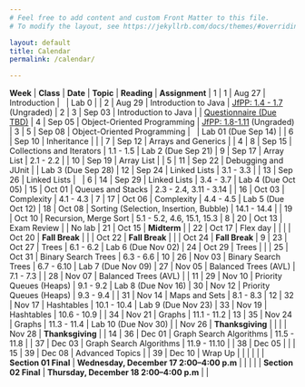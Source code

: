 ```yaml
---
# Feel free to add content and custom Front Matter to this file.
# To modify the layout, see https://jekyllrb.com/docs/themes/#overriding-theme-defaults

layout: default
title: Calendar
permalink: /calendar/

---
```


**Week** | **Class** | **Date** | **Topic** | **Reading** | **Assignment** |
1 | 1 | Aug 27 | Introduction | &nbsp; | Lab 0 |
  | 2 | Aug 29 | Introduction to Java | [JfPP: 1.4 - 1.7](https://runestone.academy/ns/books/published/java4python/Java4Python/toctree.html) (Ungraded) |
2 | 3 | Sep 03 | Introduction to Java | | [Questionnaire (Due TBD)](https://forms.gle/P7yzyRgv76qbUx139)
  | 4 | Sep 05 | Object-Oriented Programming | [JfPP: 1.8-1.11](https://runestone.academy/ns/books/published/java4python/Java4Python/toctree.html) (Ungraded) | 
3  | 5 | Sep 08 | Object-Oriented Programming | &nbsp; | Lab 01 (Due Sep 14) |
  | 6 | Sep 10 | Inheritance | | 
 | 7 | Sep 12 | Arrays and Generics |  | 
4 | 8 | Sep 15 | Collections and Iterators | 1.1 - 1.5 | Lab 2 (Due Sep 21)
 | 9 | Sep 17 | Array List | 2.1 - 2.2 | 
 | 10 | Sep 19 | Array List | | 
5 | 11 | Sep 22 | Debugging and JUnit | | Lab 3 (Due Sep 28)
 | 12 | Sep 24 | Linked Lists | 3.1 - 3.3 | 
 | 13 | Sep 26 | Linked Lists | &nbsp; |
6 | 14 | Sep 29 | Linked Lists | 3.4 - 3.7 | Lab 4 (Due Oct 05)
 | 15 | Oct 01 | Queues and Stacks | 2.3 - 2.4, 3.11 - 3.14 | 
 | 16 | Oct 03 | Complexity | 4.1 - 4.3 | 
7 | 17 | Oct 06 | Complexity | 4.4 - 4.5 | Lab 5 (Due Oct 12)
 | 18 | Oct 08 | Sorting (Selection, Insertion, Bubble) | 14.1 - 14.4 | 
 | 19 | Oct 10 | Recursion, Merge Sort | 5.1 - 5.2, 4.6, 15.1, 15.3 | 
8 | 20 | Oct 13 | Exam Review | | No lab
| 21 | Oct 15 | **Midterm** |
 | 22 | Oct 17 | Flex day | |
 |  | Oct 20 | **Fall Break** | 
 |  | Oct 22 | **Fall Break** | 
 |  | Oct 24 | **Fall Break** | 
9 | 23 | Oct 27 | Trees | 6.1 - 6.2 | Lab 6 (Due Nov 02)
 | 24 | Oct 29 | Trees | | 
 | 25 | Oct 31 | Binary Search Trees | 6.3 - 6.6 | 
10 | 26 | Nov 03 | Binary Search Trees | 6.7 - 6.10 | Lab 7 (Due Nov 09)
 | 27 | Nov 05 | Balanced Trees (AVL) | 7.1 - 7.3 |
 | 28 | Nov 07 | Balanced Trees (AVL) | | 
11 | 29 | Nov 10 | Priority Queues (Heaps) | 9.1 - 9.2 | Lab 8 (Due Nov 16)
 | 30 | Nov 12 | Priority Queues (Heaps) | 9.3 - 9.4 | 
 | 31 | Nov 14 | Maps and Sets | 8.1 - 8.3 | 
12 | 32 | Nov 17 | Hashtables | 10.1 - 10.4 | Lab 9 (Due Nov 23)
 | 33 | Nov 19 | Hashtables | 10.6 - 10.9 | 
 | 34 | Nov 21 | Graphs | 11.1 - 11.2 | 
13 | 35 | Nov 24 | Graphs | 11.3 - 11.4 | Lab 10 (Due Nov 30)
| | Nov 26 | **Thanksgiving** | |
| | Nov 28 | **Thanksgiving** | |
14 | 36 | Dec 01 | Graph Search Algorithms | 11.5 - 11.8 | 
 | 37 | Dec 03 | Graph Search Algorithms | 11.9 - 11.10 | 
 | 38 | Dec 05 |  | | 
15 | 39 | Dec 08 | Advanced Topics | 
 | 39 | Dec 10 | Wrap Up |   | |
| | | **Section 01 Final** | **Wednesday, December 17 2:00–4:00 p.m** | |
| | | **Section 02 Final** | **Thursday, December 18 2:00–4:00 p.m** | |
